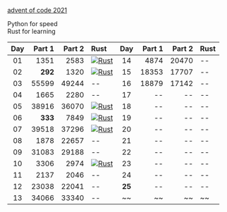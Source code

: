 [advent of code 2021](https://adventofcode.com/)

Python for speed  
Rust for learning  


| Day | Part 1 | Part 2 | Rust | Day | Part 1 | Part 2 | Rust |
|:---:|---:|---:|:---|:---:|---:|---:|:---|
|01|1351|2583|[![Rust](https://github.com/kelseyduffy/aoc-2021/actions/workflows/rust_day01.yml/badge.svg)](https://github.com/kelseyduffy/aoc-2021/actions/workflows/rust_day01.yml)|14|4874|20470|--|
|02|__292__|1320|[![Rust](https://github.com/kelseyduffy/aoc-2021/actions/workflows/rust_day02.yml/badge.svg)](https://github.com/kelseyduffy/aoc-2021/actions/workflows/rust_day02.yml)|15|18353|17707|--|
|03|55599|49244|--|16|18879|17142|--|
|04|1665|2280|--|17|--|--|--|
|05|38916|36070|[![Rust](https://github.com/kelseyduffy/aoc-2021/actions/workflows/rust_day05.yml/badge.svg)](https://github.com/kelseyduffy/aoc-2021/actions/workflows/rust_day05.yml)|18|--|--|--|
|06|__333__|7849|[![Rust](https://github.com/kelseyduffy/aoc-2021/actions/workflows/rust_day06.yml/badge.svg)](https://github.com/kelseyduffy/aoc-2021/actions/workflows/rust_day06.yml)|19|--|--|--|
|07|39518|37296|[![Rust](https://github.com/kelseyduffy/aoc-2021/actions/workflows/rust_day07.yml/badge.svg)](https://github.com/kelseyduffy/aoc-2021/actions/workflows/rust_day07.yml)|20|--|--|--|
|08|1878|22657|--|21|--|--|--|
|09|31083|29188|--|22|--|--|--|
|10|3306|2974|[![Rust](https://github.com/kelseyduffy/aoc-2021/actions/workflows/rust_day10.yml/badge.svg)](https://github.com/kelseyduffy/aoc-2021/actions/workflows/rust_day10.yml)|23|--|--|--|
|11|2137|2046|--|24|--|--|--|
|12|23038|22041|--|__25__|--|--|--|
|13|34066|33340|--|~~|~~|~~|~~|